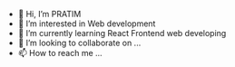 - 👋 Hi, I’m PRATIM
- 👀 I’m interested in Web development
- 🌱 I’m currently learning React Frontend web developing
- 💞️ I’m looking to collaborate on ...
- 📫 How to reach me ...

<!---
Pratim05/Pratim05 is a ✨ special ✨ repository because its `README.md` (this file) appears on your GitHub profile.
You can click the Preview link to take a look at your changes.
--->
